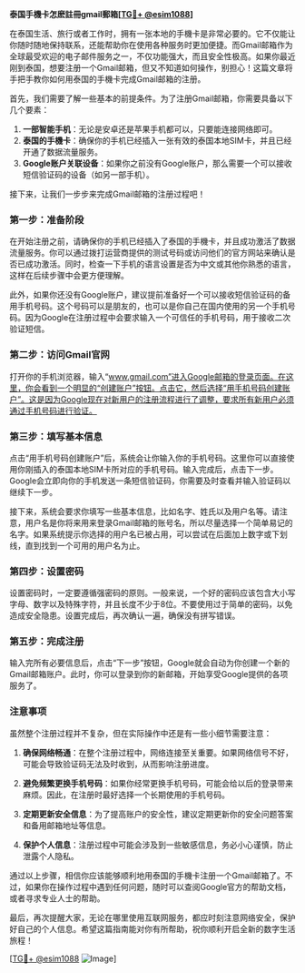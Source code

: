 **泰国手機卡怎麽註冊gmail郵箱[[TG💪+ @esim1088](https://t.me/s/esim1088)]**

在泰国生活、旅行或者工作时，拥有一张本地的手機卡是非常必要的。它不仅能让你随时随地保持联系，还能帮助你在使用各种服务时更加便捷。而Gmail邮箱作为全球最受欢迎的电子邮件服务之一，不仅功能强大，而且安全性极高。如果你最近刚到泰国，想要注册一个Gmail邮箱，但又不知道如何操作，别担心！这篇文章将手把手教你如何用泰国的手機卡完成Gmail邮箱的注册。

首先，我们需要了解一些基本的前提条件。为了注册Gmail邮箱，你需要具备以下几个要素：

1. **一部智能手机**：无论是安卓还是苹果手机都可以，只要能连接网络即可。
2. **泰国的手機卡**：确保你的手机已经插入一张有效的泰国本地SIM卡，并且已经开通了数据流量服务。
3. **Google账户关联设备**：如果你之前没有Google账户，那么需要一个可以接收短信验证码的设备（如另一部手机）。

接下来，让我们一步步来完成Gmail邮箱的注册过程吧！

### 第一步：准备阶段

在开始注册之前，请确保你的手机已经插入了泰国的手機卡，并且成功激活了数据流量服务。你可以通过拨打运营商提供的测试号码或访问他们的官方网站来确认是否已成功激活。同时，检查一下手机的语言设置是否为中文或其他你熟悉的语言，这样在后续步骤中会更方便理解。

此外，如果你还没有Google账户，建议提前准备好一个可以接收短信验证码的备用手机号码。这个号码可以是朋友的，也可以是你自己在国内使用的另一个手机号码。因为Google在注册过程中会要求输入一个可信任的手机号码，用于接收二次验证短信。

### 第二步：访问Gmail官网

打开你的手机浏览器，输入“www.gmail.com”进入Google邮箱的登录页面。在这里，你会看到一个明显的“创建账户”按钮。点击它，然后选择“用手机号码创建账户”。这是因为Google现在对新用户的注册流程进行了调整，要求所有新用户必须通过手机号码进行验证。

### 第三步：填写基本信息

点击“用手机号码创建账户”后，系统会让你输入你的手机号码。这里你可以直接使用你刚插入的泰国本地SIM卡所对应的手机号码。输入完成后，点击下一步。Google会立即向你的手机发送一条短信验证码，你需要及时查看并输入验证码以继续下一步。

接下来，系统会要求你填写一些基本信息，比如名字、姓氏以及用户名等。请注意，用户名是你将来用来登录Gmail邮箱的账号名，所以尽量选择一个简单易记的名字。如果系统提示你选择的用户名已被占用，可以尝试在后面加上数字或下划线，直到找到一个可用的用户名为止。

### 第四步：设置密码

设置密码时，一定要遵循强密码的原则。一般来说，一个好的密码应该包含大小写字母、数字以及特殊字符，并且长度不少于8位。不要使用过于简单的密码，以免造成安全隐患。设置完成后，再次确认一遍，确保没有拼写错误。

### 第五步：完成注册

输入完所有必要信息后，点击“下一步”按钮，Google就会自动为你创建一个新的Gmail邮箱账户。此时，你可以登录到你的新邮箱，开始享受Google提供的各项服务了。

### 注意事项

虽然整个注册过程并不复杂，但在实际操作中还是有一些小细节需要注意：

1. **确保网络畅通**：在整个注册过程中，网络连接至关重要。如果网络信号不好，可能会导致验证码无法及时收到，从而影响注册进度。
   
2. **避免频繁更换手机号码**：如果你经常更换手机号码，可能会给以后的登录带来麻烦。因此，在注册时最好选择一个长期使用的手机号码。

3. **定期更新安全信息**：为了提高账户的安全性，建议定期更新你的安全问题答案和备用邮箱地址等信息。

4. **保护个人信息**：注册过程中可能会涉及到一些敏感信息，务必小心谨慎，防止泄露个人隐私。

通过以上步骤，相信你应该能够顺利地用泰国的手機卡注册一个Gmail邮箱了。不过，如果你在操作过程中遇到任何问题，随时可以查阅Google官方的帮助文档，或者寻求专业人士的帮助。

最后，再次提醒大家，无论在哪里使用互联网服务，都应时刻注意网络安全，保护好自己的个人信息。希望这篇指南能对你有所帮助，祝你顺利开启全新的数字生活旅程！

[[TG💪+ @esim1088](https://t.me/s/esim1088) ![Image](https://i.postimg.cc/4NQfJmqS/Snipaste-2025-05-13-00-14-12.png)]